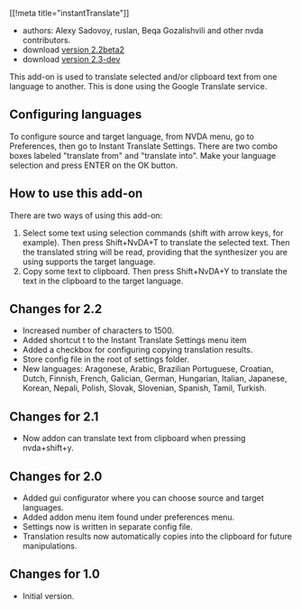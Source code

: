 [[!meta title="instantTranslate"]]

* authors: Alexy Sadovoy, ruslan, Beqa Gozalishvili and other nvda contributors.
* download [version 2.2beta2][1]
* download [version 2.3-dev][2]

This add-on is used to translate selected and/or clipboard text from one language to another.
This is done using the Google Translate service.

## Configuring languages ##

To configure source and target language, from NVDA menu, go to Preferences, then go to Instant Translate Settings.
There are two combo boxes labeled "translate from" and "translate into".
Make your language selection and press ENTER on the OK button.

## How to use this add-on ##

There are two ways of using this add-on:

1. Select some text using selection commands (shift with arrow keys, for example). Then press Shift+NvDA+T to translate the selected text. Then the translated string will be read, providing that the synthesizer you are using supports the target language.
2. Copy some text to clipboard. Then press Shift+NvDA+Y to translate the text in the clipboard to the target language.

## Changes for 2.2 ##
* Increased number of characters to 1500.
* Added shortcut t to the Instant Translate Settings menu item
* Added a checkbox for configuring copying translation results.
* Store config file in the root of settings folder.
* New languages: Aragonese, Arabic, Brazilian Portuguese, Croatian, Dutch, Finnish, French, Galician, German, Hungarian, Italian, Japanese, Korean, Nepali, Polish, Slovak, Slovenian, Spanish, Tamil, Turkish.

## Changes for 2.1 ##
* Now addon can translate text from clipboard when pressing nvda+shift+y. 

## Changes for 2.0 ##
* Added gui configurator where you can choose source and target languages.
* Added addon menu item found under preferences menu.
* Settings now is written in separate config file.
* Translation results now automatically copies into the clipboard for future manipulations.

## Changes for 1.0 ##
* Initial version.

[1]: http://addons.nvda-project.org/files/get.php?file=it
[2]: http://addons.nvda-project.org/files/get.php?file=it-dev
